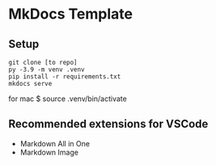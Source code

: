 # MkDocs Template

## Setup

```
git clone [to repo]
py -3.9 -m venv .venv
pip install -r requirements.txt
mkdocs serve

```

for mac $ source .venv/bin/activate

## Recommended extensions for VSCode

- Markdown All in One
- Markdown Image
